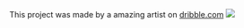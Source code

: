 This project was made by a amazing artist on <a href="https://dribbble.com/shots/15865091-The-Brainbob-mobile-app/attachments/7688318?mode=media
">dribble.com</a>
<img src="https://cdn.dribbble.com/users/1998175/screenshots/15865091/media/03d251f151d9cd7141f72450eb46bcf2.jpg![image](https://user-images.githubusercontent.com/73265655/123007891-f20e4800-d387-11eb-937e-c3c416299e31.png)"></img>
